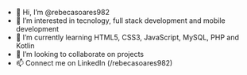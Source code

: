 - 👋 Hi, I’m @rebecasoares982
- 👀 I’m interested in tecnology, full stack development and mobile development
- 🌱 I’m currently learning HTML5, CSS3, JavaScript, MySQL, PHP and Kotlin
- 💞️ I’m looking to collaborate on projects
- 📫 Connect me on LinkedIn (/rebecasoares982)

<!---
rebecasoares982/rebecasoares982 is a ✨ special ✨ repository because its `README.md` (this file) appears on your GitHub profile.
You can click the Preview link to take a look at your changes.
--->
